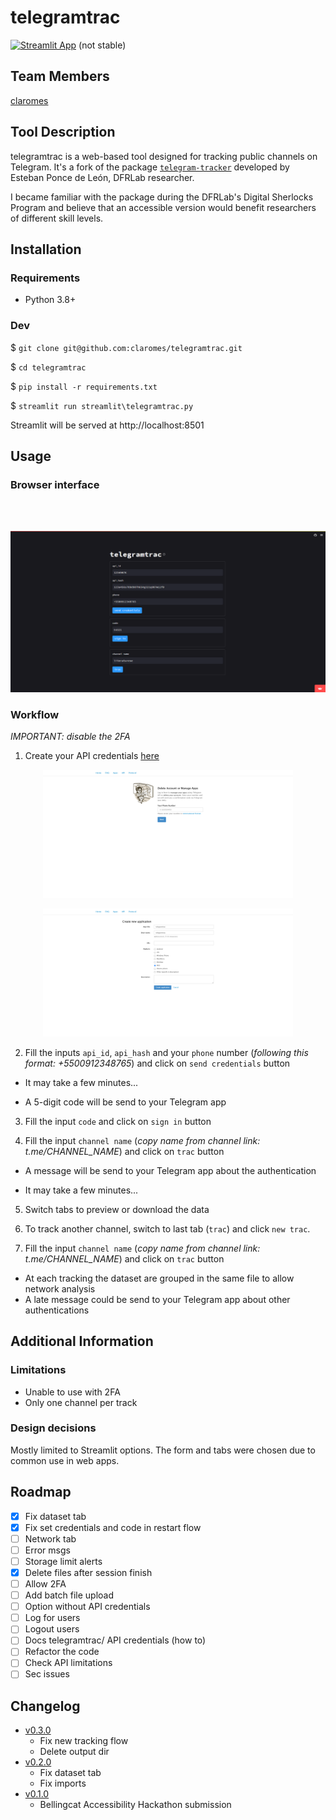 # telegramtrac

[![Streamlit App](https://static.streamlit.io/badges/streamlit_badge_red.svg)](https://telegramtrac.streamlit.app/) (not stable)

## Team Members
[claromes](https://claromes.gitlab.io/)

## Tool Description
telegramtrac is a web-based tool designed for tracking public channels on Telegram. It's a fork of the package [`telegram-tracker`](https://github.com/estebanpdl/telegram-tracker) developed by Esteban Ponce de León, DFRLab researcher.

I became familiar with the package during the DFRLab's Digital Sherlocks Program and believe that an accessible version would benefit researchers of different skill levels.

## Installation

### Requirements

- Python 3.8+

### Dev

$ `git clone git@github.com:claromes/telegramtrac.git`

$ `cd telegramtrac`

$ `pip install -r requirements.txt`

$ `streamlit run streamlit\telegramtrac.py`

Streamlit will be served at http://localhost:8501

## Usage

### Browser interface

<br>

<br>
<p align="center">
    <img src="assets/1.png" width="700">
</p>

### Workflow

*IMPORTANT: disable the 2FA*

1. Create your API credentials [here](https://my.telegram.org/auth)

<p align="center">
    <img src="assets/7.png" width="400">
</p>
<p align="center">
    <img src="assets/8.png" width="400">
</p>

2. Fill the inputs `api_id`, `api_hash` and your `phone` number (*following this format: +5500912348765*) and click on `send credentials` button

- It may take a few minutes...

- A 5-digit code will be send to your Telegram app

3. Fill the input `code` and click on `sign in` button

4. Fill the input `channel name` (*copy name from channel link: t.me/CHANNEL_NAME*) and click on `trac` button

- A message will be send to your Telegram app about the authentication

- It may take a few minutes...

5. Switch tabs to preview or download the data

6. To track another channel, switch to last tab (`trac`) and click `new trac`.

7. Fill the input `channel name` (*copy name from channel link: t.me/CHANNEL_NAME*) and click on `trac` button

- At each tracking the dataset are grouped in the same file to allow network analysis
- A late message could be send to your Telegram app about other authentications

## Additional Information

### Limitations

- Unable to use with 2FA
- Only one channel per track

### Design decisions

Mostly limited to Streamlit options. The form and tabs were chosen due to common use in web apps.

## Roadmap

- [x] Fix dataset tab
- [x] Fix set credentials and code in restart flow
- [ ] Network tab
- [ ] Error msgs
- [ ] Storage limit alerts
- [x] Delete files after session finish
- [ ] Allow 2FA
- [ ] Add batch file upload
- [ ] Option without API credentials
- [ ] Log for users
- [ ] Logout users
- [ ] Docs telegramtrac/ API credentials (how to)
- [ ] Refactor the code
- [ ] Check API limitations
- [ ] Sec issues

## Changelog
- [v0.3.0](https://github.com/claromes/telegramtrac/releases/tag/v0.3.0)
    - Fix new tracking flow
    - Delete output dir
- [v0.2.0](https://github.com/claromes/telegramtrac/releases/tag/v0.2.0)
    - Fix dataset tab
    - Fix imports
- [v0.1.0](https://github.com/claromes/telegramtrac/releases/tag/v0.1.0)
    - Bellingcat Accessibility Hackathon submission